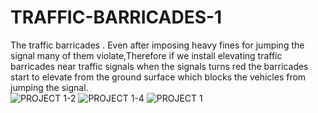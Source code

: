 # TRAFFIC-BARRICADES-1
The traffic barricades . Even after imposing heavy fines for jumping the signal many of them violate,Therefore if we install elevating traffic barricades near traffic signals when the signals turns red the barricades start to elevate from the ground surface which blocks the vehicles from jumping the signal.  
![PROJECT 1-2](https://user-images.githubusercontent.com/78953037/167823081-ba0e217a-05f7-4635-b713-3e3ea06a353d.png)
![PROJECT 1-4](https://user-images.githubusercontent.com/78953037/167823363-90877272-809b-42fd-80b9-f525142dc52e.png)
![PROJECT 1](https://user-images.githubusercontent.com/78953037/167823904-027e69f4-c3c1-4ccf-894b-7a7ea54eb40a.png)
